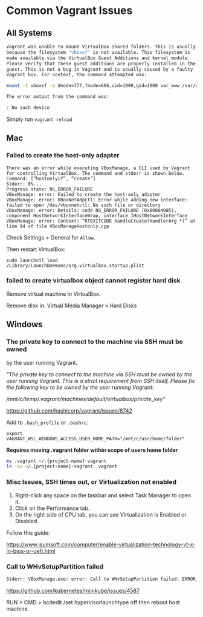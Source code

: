 # Common Vagrant Issues

## All Systems

```bash
Vagrant was unable to mount VirtualBox shared folders. This is usually
because the filesystem "vboxsf" is not available. This filesystem is
made available via the VirtualBox Guest Additions and kernel module.
Please verify that these guest additions are properly installed in the
guest. This is not a bug in Vagrant and is usually caused by a faulty
Vagrant box. For context, the command attempted was:

mount -t vboxsf -o dmode=777,fmode=666,uid=1000,gid=1000 var_www /var/www

The error output from the command was:

: No such device
```

Simply run `vagrant reload`

## Mac

### Failed to create the host-only adapter
```
There was an error while executing VBoxManage, a CLI used by Vagrant
for controlling VirtualBox. The command and stderr is shown below.
Command: [“hostonlyif”, “create”]
Stderr: 0%...
Progress state: NS_ERROR_FAILURE
VBoxManage: error: Failed to create the host-only adapter
VBoxManage: error: VBoxNetAdpCtl: Error while adding new interface: failed to open /dev/vboxnetctl: No such file or directory
VBoxManage: error: Details: code NS_ERROR_FAILURE (0x80004005), component HostNetworkInterfaceWrap, interface IHostNetworkInterface
VBoxManage: error: Context: “RTEXITCODE handleCreate(HandlerArg *)” at line 94 of file VBoxManageHostonly.cpp
```
Check Settings > General for `Allow`.

Then restart VirtualBox:

`sudo launchctl load /Library/LaunchDaemons/org.virtualbox.startup.plist`


### failed to create virtualbox object cannot register hard disk

Remove virtual machine in VirtualBox.

Remove disk in: Virtual Media Manager » Hard Disks

## Windows

### The private key to connect to the machine via SSH must be owned
by the user running Vagrant.

_"The private key to connect to the machine via SSH must be owned
by the user running Vagrant. This is a strict requirement from
SSH itself. Please fix the following key to be owned by the user
running Vagrant:_

_/mnt/c/temp/.vagrant/machines/default/virtualbox/private_key"_

https://github.com/hashicorp/vagrant/issues/8742

Add to `.bash_profile` or `.bashrc`:

`export VAGRANT_WSL_WINDOWS_ACCESS_USER_HOME_PATH="/mnt/c/usr/home/folder"`


**Requires moving .vagrant folder within scope of users home folder**

```bash
mv .vagrant ~/.{project-name}-vagrant
ln -sv ~/.{project-name}-vagrant .vagrant
```

### Misc Issues, SSH times out, or Virtualization not enabled

1. Right-click any space on the taskbar and select Task Manager to open it.
1. Click on the Performance tab.
1. On the right side of CPU tab, you can see Virtualization is Enabled or Disabled.

Follow this guide:

https://www.isumsoft.com/computer/enable-virtualization-technology-vt-x-in-bios-or-uefi.html


### Call to WHvSetupPartition failed

```bash
Stderr: VBoxManage.exe: error: Call to WHvSetupPartition failed: ERROR_SUCCESS (Last=0xc000000d/87) (VERR_NEM_VM_CREATE_FAILED) VBoxManage.exe: error: Details: code E_FAIL (0x80004005), component ConsoleWrap, interface IConsole
```

https://github.com/kubernetes/minikube/issues/4587

RUN > CMD > bcdedit /set hypervisorlaunchtype off then reboot host machine.
